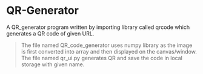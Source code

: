 # QR-Generator
A QR_generator program written by importing library called qrcode which generates a QR code of given URL.
>The file named QR_code_generator uses numpy library as the image is first converted into array and then displayed on the canvas/window.
>The file named qr_ui.py generates QR and save the code in local storage with given name.

